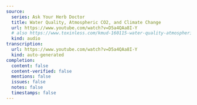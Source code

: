 ```yaml
---
source:
  series: Ask Your Herb Doctor
  title: Water Quality, Atmospheric CO2, and Climate Change
  url: https://www.youtube.com/watch?v=D5a4QAa8I-Y
  # also https://www.toxinless.com/kmud-160115-water-quality-atmospheric-co2-climate-change.mp3
  kind: audio
transcription:
  url: https://www.youtube.com/watch?v=D5a4QAa8I-Y
  kind: auto-generated
completion:
  content: false
  content-verified: false
  mentions: false
  issues: false
  notes: false
  timestamps: false
---
```


